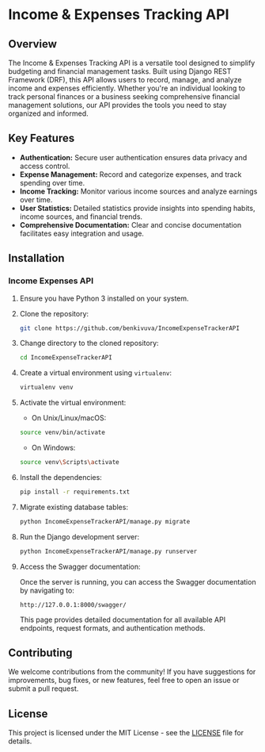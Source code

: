# Income & Expenses Tracking API

## Overview

The Income & Expenses Tracking API is a versatile tool designed to simplify budgeting and financial management tasks. Built using Django REST Framework (DRF), this API allows users to record, manage, and analyze income and expenses efficiently. Whether you're an individual looking to track personal finances or a business seeking comprehensive financial management solutions, our API provides the tools you need to stay organized and informed.

## Key Features

- **Authentication:** Secure user authentication ensures data privacy and access control.
- **Expense Management:** Record and categorize expenses, and track spending over time.
- **Income Tracking:** Monitor various income sources and analyze earnings over time.
- **User Statistics:** Detailed statistics provide insights into spending habits, income sources, and financial trends.
- **Comprehensive Documentation:** Clear and concise documentation facilitates easy integration and usage.

## Installation

### Income Expenses API

1. Ensure you have Python 3 installed on your system.
2. Clone the repository:

   ```bash
   git clone https://github.com/benkivuva/IncomeExpenseTrackerAPI
   ```

3. Change directory to the cloned repository:

   ```bash
   cd IncomeExpenseTrackerAPI
   ```

4. Create a virtual environment using `virtualenv`:

   ```bash
   virtualenv venv
   ```

5. Activate the virtual environment:

   - On Unix/Linux/macOS:

   ```bash
   source venv/bin/activate
   ```

   - On Windows:

   ```bash
   source venv\Scripts\activate
   ```

6. Install the dependencies:

   ```bash
   pip install -r requirements.txt
   ```

7. Migrate existing database tables:

   ```bash
   python IncomeExpenseTrackerAPI/manage.py migrate
   ```

8. Run the Django development server:

   ```bash
   python IncomeExpenseTrackerAPI/manage.py runserver
   ```

9. Access the Swagger documentation:

   Once the server is running, you can access the Swagger documentation by navigating to:

   ```
   http://127.0.0.1:8000/swagger/
   ```

   This page provides detailed documentation for all available API endpoints, request formats, and authentication methods.

## Contributing

We welcome contributions from the community! If you have suggestions for improvements, bug fixes, or new features, feel free to open an issue or submit a pull request.

## License

This project is licensed under the MIT License - see the [LICENSE](LICENSE) file for details.
